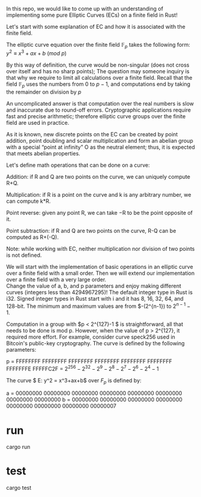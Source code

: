 In this repo, we would like to come up with an understanding of implementing some pure Elliptic Curves (ECs) on a finite field in Rust!

Let's start with some explanation of EC and how it is associated with the finite field. 

The elliptic curve equation over the finite field $\mathbb{F}_p$ takes the following form:
$y^2 ≡ x^3 + ax + b ~(mod ~p)$

 By this way of definition, the curve would be non-singular (does not cross over itself and has no sharp points);  The question may someone inquiry is that why we require to limit all calculations over a finite field.  Recall that the field $\mathbb{F}_p$ uses the numbers from 0 to $p - 1$, and computations end by taking the remainder on division by $p$
 
 An uncomplicated answer is that computation over the real numbers is slow and inaccurate due to round-off errors. Cryptographic applications require fast and precise arithmetic; therefore elliptic curve groups over the finite field are used in practice. 
 
 
 As it is known, new discrete points on the EC can be created by point addition, point doubling and scalar multiplication and form an abelian group with a special “point
at infinity” O as the neutral element; thus, it is expected that meets abelian properties. 

Let's define math operations that can be done on a curve:

  Addition: if R and Q are two points on the curve, we can uniquely compute R+Q.
  
  Multiplication: if R is a point on the curve and k is any arbitrary number, we can compute k*R.
  
  Point reverse: given any point R, we can take −R to be the point opposite of it.
  
  Point subtraction: if R and Q are two points on the curve, R-Q can be computed as R+(-Q).
  
  Note:  while working with EC, neither multiplication nor division of two points is not defined.
    
  We will start with the implementation of basic operations in an elliptic curve over a finite field with a small order. Then we will extend our implementation over a finite field with a very large order.  
Change the value of a, b, and p parameters and enjoy making different curves (integers less than 4294967295)!
The default integer type in Rust is i32. Signed integer types in Rust start with i and it has 8, 16, 32, 64, and 128-bit. The minimum and maximum values are from $-(2^{n-1}) to $2^{n-1}-1$.

Computation in a group with $p < 2^{127}-1 $ is straightforward, all that needs to be done is mod p. 
However, when the value of p > 2^{127}, it required more effort. For example, consider curve speck256  used in Bitcoin's public-key cryptography. The curve is defined by the following parameters:

p = FFFFFFFF FFFFFFFF FFFFFFFF FFFFFFFF FFFFFFFF FFFFFFFF FFFFFFFE FFFFFC2F
= $2^256 - 2^32 - 2^9 - 2^8 - 2^7 - 2^6 - 2^4 - 1$

The curve $ E: y^2 = x^3+ax+b$ over $F_p$ is defined by:

a = 00000000 00000000 00000000 00000000 00000000 00000000 00000000 00000000
b = 00000000 00000000 00000000 00000000 00000000 00000000 00000000 00000007
# run
cargo run
# test
cargo test

